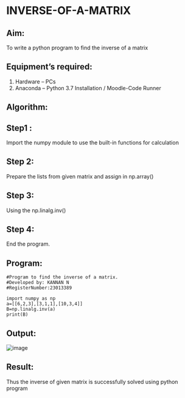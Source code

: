# INVERSE-OF-A-MATRIX
## Aim:
To write a python program to find the inverse of a matrix
## Equipment’s required:
1. 	Hardware – PCs
2. 	Anaconda – Python 3.7 Installation / Moodle-Code Runner
## Algorithm:

## Step1 :
Import the numpy module to use the built-in functions for calculation

## Step 2:
Prepare the lists from given matrix and assign in np.array()

## Step 3:
Using the np.linalg.inv()

## Step 4:
End the program.

## Program:
```
#Program to find the inverse of a matrix.
#Developed by: KANNAN N
#RegisterNumber:23013389

import numpy as np
a=[[6,2,3],[3,1,1],[10,3,4]]
B=np.linalg.inv(a)
print(B)
```

## Output:
![image](https://github.com/kannan-nagaraju/INVERSE-OF-A-MATRIX/assets/145742755/a55240f9-a142-4795-88f2-59170a839adb)


## Result:
Thus the inverse of given matrix is successfully solved using python program

